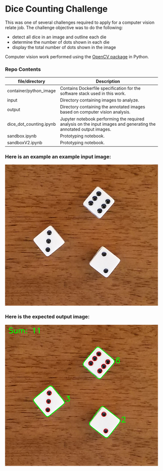 # Dice Counting Challenge

This was one of several challenges required to apply for a computer vision relate job.  The challenge objective was to do the following:
* detect all dice in an image and outline each die
* determine the number of dots shown in each die
* display the total number of dots shown in the image

Computer vision work performed using the [OpenCV package](https://github.com/skvark/opencv-python) in Python.

### Repo Contents
|file/directory|Description|
|--------------|-----------|
|container/python_image|Contains Dockerfile specification for the software stack used in this work.|
|input|Directory containing images to analyze.|
|output|Directory containing the annotated images based on computer vision analysis.|
|dice_dot_counting.ipynb|Jupyter notebook performing the required analysis on the input images and generating the annotated output images.|
|sandbox.ipynb|Prototyping notebook.|
|sandboxV2.ipynb|Prototyping notebook.

### Here is an example an example input image:
![](input/dice4.png)

### Here is the expected output image:
![](output/output_dice4.png)